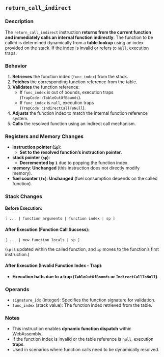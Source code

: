## `return_call_indirect`

### **Description**

The `return_call_indirect` instruction **returns from the current function and immediately calls an internal function
indirectly**. The function to be called is determined dynamically from a **table lookup** using an index provided on the
stack. If the index is invalid or refers to `null`, execution traps.

### **Behavior**

1. **Retrieves** the function index (`func_index`) from the stack.
2. **Fetches** the corresponding function reference from the table.
3. **Validates** the function reference:
    - If `func_index` is out of bounds, execution traps (`TrapCode::TableOutOfBounds`).
    - If `func_index` is `null`, execution traps (`TrapCode::IndirectCallToNull`).
4. **Adjusts** the function index to match the internal function reference system.
5. **Calls** the resolved function using an indirect call mechanism.

### **Registers and Memory Changes**

- **instruction pointer (`ip`)**:
    - **Set to the resolved function’s instruction pointer.**
- **stack pointer (`sp`)**:
    - **Decremented by `1`** due to popping the function index.
- **memory**: **Unchanged** (this instruction does not directly modify memory).
- **fuel counter (`fc`)**: **Unchanged** (fuel consumption depends on the called function).

### **Stack Changes**

#### **Before Execution:**

```
[ ... | function arguments | function index | sp ]
```

#### **After Execution (Function Call Success):**

```
[ ... | new function locals | sp ]
```

(`sp` is updated within the called function, and `ip` moves to the function’s first instruction.)

#### **After Execution (Invalid Function Index - Trap):**

- **Execution halts due to a trap (`TableOutOfBounds` or `IndirectCallToNull`).**

### **Operands**

- `signature_idx` (integer): Specifies the function signature for validation.
- `func_index` (stack value): The function index retrieved from the table.

### **Notes**

- This instruction enables **dynamic function dispatch** within WebAssembly.
- If the function index is invalid or the table reference is `null`, execution **traps**.
- Used in scenarios where function calls need to be dynamically resolved.